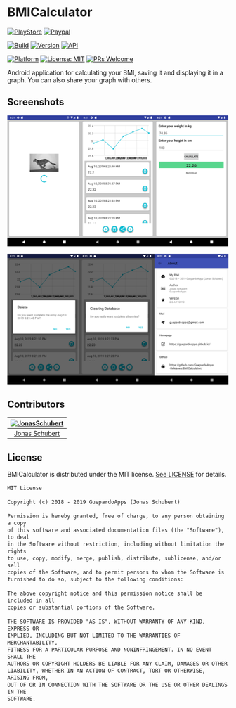 # BMICalculator

[![PlayStore](https://img.shields.io/badge/PlayStore-BMICalculator-blue.svg)](https://play.google.com/store/apps/details?id=guepardoapps.bmicalculator)
[![Paypal](https://img.shields.io/badge/paypal-donate-blue.svg)](https://www.paypal.me/GuepardoApps)

[![Build](https://img.shields.io/badge/build-success-green.svg)](./release)
[![Version](https://img.shields.io/badge/version-2.0.5.191109-blue.svg)](./release)
[![API](https://img.shields.io/badge/API-17+-blue.svg)](https://android-arsenal.com/api?level=17)

[![Platform](https://img.shields.io/badge/platform-Android-blue.svg)](https://www.android.com)
[![License: MIT](https://img.shields.io/badge/License-MIT-blue.svg)](https://opensource.org/licenses/MIT)
[![PRs Welcome](https://img.shields.io/badge/PRs-welcome-brightgreen.svg)](http://makeapullrequest.com)

Android application for calculating your BMI, saving it and displaying it in a graph.
You can also share your graph with others.

## Screenshots

![alt tag](./screenshots/header_001.png)

![alt tag](./screenshots/header_002.png)

## Contributors

| [<img alt="JonasSchubert" src="https://avatars0.githubusercontent.com/u/21952813?v=4&s=117" width="117"/>](https://github.com/JonasSchubert) |
| :---------------------------------------------------------------------------------------------------------------------------------------: |
| [Jonas Schubert](https://github.com/JonasSchubert) |

## License

BMICalculator is distributed under the MIT license. [See LICENSE](LICENSE.md) for details.

```
MIT License

Copyright (c) 2018 - 2019 GuepardoApps (Jonas Schubert)

Permission is hereby granted, free of charge, to any person obtaining a copy
of this software and associated documentation files (the "Software"), to deal
in the Software without restriction, including without limitation the rights
to use, copy, modify, merge, publish, distribute, sublicense, and/or sell
copies of the Software, and to permit persons to whom the Software is
furnished to do so, subject to the following conditions:

The above copyright notice and this permission notice shall be included in all
copies or substantial portions of the Software.

THE SOFTWARE IS PROVIDED "AS IS", WITHOUT WARRANTY OF ANY KIND, EXPRESS OR
IMPLIED, INCLUDING BUT NOT LIMITED TO THE WARRANTIES OF MERCHANTABILITY,
FITNESS FOR A PARTICULAR PURPOSE AND NONINFRINGEMENT. IN NO EVENT SHALL THE
AUTHORS OR COPYRIGHT HOLDERS BE LIABLE FOR ANY CLAIM, DAMAGES OR OTHER
LIABILITY, WHETHER IN AN ACTION OF CONTRACT, TORT OR OTHERWISE, ARISING FROM,
OUT OF OR IN CONNECTION WITH THE SOFTWARE OR THE USE OR OTHER DEALINGS IN THE
SOFTWARE.
```